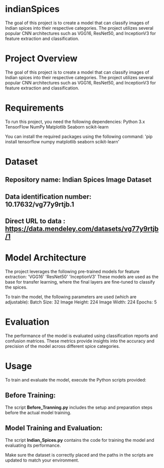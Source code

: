 # indianSpices
The goal of this project is to create a model that can classify images of Indian spices into their respective categories. The project utilizes several popular CNN architectures such as VGG16, ResNet50, and InceptionV3 for feature extraction and classification.

# Project Overview
The goal of this project is to create a model that can classify images of Indian spices into their respective categories. The project utilizes several popular CNN architectures such as VGG16, ResNet50, and InceptionV3 for feature extraction and classification.

# Requirements
To run this project, you need the following dependencies:
  Python 3.x
  TensorFlow
  NumPy
  Matplotlib
  Seaborn
  scikit-learn

You can install the required packages using the following command:
     'pip install tensorflow numpy matplotlib seaborn scikit-learn'

# Dataset
  ## Repository name: Indian Spices Image Dataset
  ## Data identification number: 10.17632/vg77y9rtjb.1
  ## Direct URL to data  : https://data.mendeley.com/datasets/vg77y9rtjb/1

# Model Architecture
The project leverages the following pre-trained models for feature extraction:
  'VGG16'
  'ResNet50'
  'InceptionV3'
These models are used as the base for transfer learning, where the final layers are fine-tuned to classify the spices.

To train the model, the following parameters are used (which are adjustable):
  Batch Size: 32
  Image Height: 224
  Image Width: 224
  Epochs: 5

# Evaluation
The performance of the model is evaluated using classification reports and confusion matrices. These metrics provide insights into the accuracy and precision of the model across different spice categories.

# Usage
To train and evaluate the model, execute the Python scripts provided:
  ## Before Training: 
  The script **Before_Tranning.py** includes the setup and preparation steps before the actual model training.
  ## Model Training and Evaluation: 
  The script **Indian_Spices.py** contains the code for training the model and evaluating its performance.

Make sure the dataset is correctly placed and the paths in the scripts are updated to match your environment.
